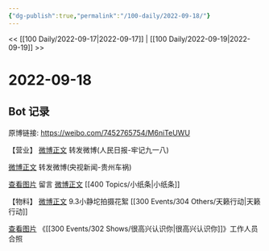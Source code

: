 ```yaml
---
{"dg-publish":true,"permalink":"/100-daily/2022-09-18/"}
---
```



<< [[100 Daily/2022-09-17\|2022-09-17]] | [[100 Daily/2022-09-19\|2022-09-19]] >>

# 2022-09-18

## Bot 记录

原博链接: https://weibo.com/7452765754/M6niTeUWU

【营业】
[微博正文](https://weibo.com/detail/4814845323510313) 转发微博(人民日报-牢记九一八)

[微博正文](https://weibo.com/detail/4815054421884956) 转发微博(央视新闻-贵州车祸)

[查看图片](https://wx2.sinaimg.cn/large/0088n2Pggy1h6b6nwcgvtj30yi07kglz.jpg) 留言 [微博正文](https://weibo.com/detail/4814075836766296) [[400 Topics/小纸条\|小纸条]]

【物料】
[微博正文](https://weibo.com/detail/4815008330421067) 9.3小静坨拍摄花絮 [[300 Events/304 Others/天籁行动\|天籁行动]]

[查看图片](https://wx2.sinaimg.cn/large/0088n2Pggy1h6b6jzm51ej30qk1b8jxv.jpg) 《[[300 Events/302 Shows/很高兴认识你\|很高兴认识你]]》工作人员合照
